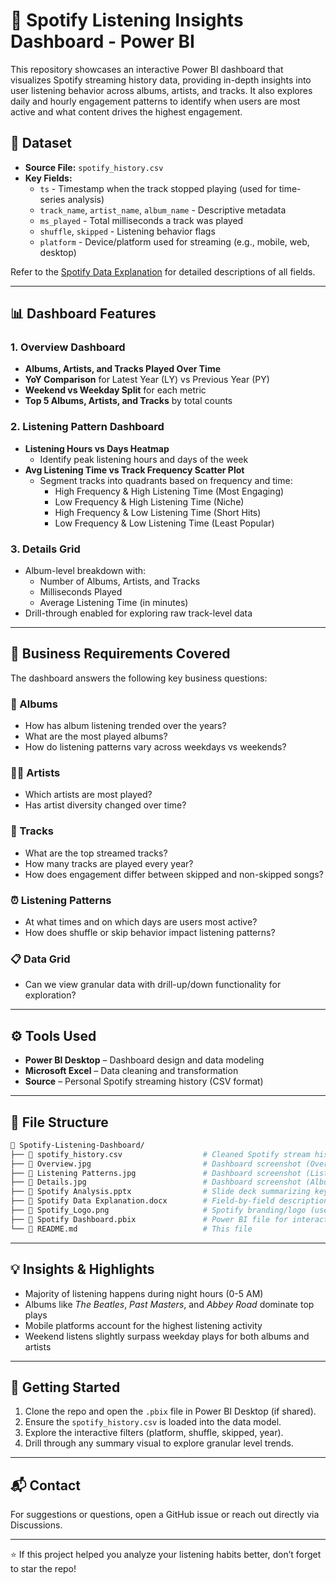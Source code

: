 # 🎵 Spotify Listening Insights Dashboard - Power BI

This repository showcases an interactive Power BI dashboard that visualizes Spotify streaming history data, providing in-depth insights into user listening behavior across albums, artists, and tracks. It also explores daily and hourly engagement patterns to identify when users are most active and what content drives the highest engagement.

## 📁 Dataset
- **Source File:** `spotify_history.csv`
- **Key Fields:**
  - `ts` - Timestamp when the track stopped playing (used for time-series analysis)
  - `track_name`, `artist_name`, `album_name` - Descriptive metadata
  - `ms_played` - Total milliseconds a track was played
  - `shuffle`, `skipped` - Listening behavior flags
  - `platform` - Device/platform used for streaming (e.g., mobile, web, desktop)

Refer to the [Spotify Data Explanation](Spotify%20Data%20Explanation.docx) for detailed descriptions of all fields.

---

## 📊 Dashboard Features

### 1. **Overview Dashboard**
- **Albums, Artists, and Tracks Played Over Time**
- **YoY Comparison** for Latest Year (LY) vs Previous Year (PY)
- **Weekend vs Weekday Split** for each metric
- **Top 5 Albums, Artists, and Tracks** by total counts

### 2. **Listening Pattern Dashboard**
- **Listening Hours vs Days Heatmap**
  - Identify peak listening hours and days of the week
- **Avg Listening Time vs Track Frequency Scatter Plot**
  - Segment tracks into quadrants based on frequency and time:
    - High Frequency & High Listening Time (Most Engaging)
    - Low Frequency & High Listening Time (Niche)
    - High Frequency & Low Listening Time (Short Hits)
    - Low Frequency & Low Listening Time (Least Popular)

### 3. **Details Grid**
- Album-level breakdown with:
  - Number of Albums, Artists, and Tracks
  - Milliseconds Played
  - Average Listening Time (in minutes)
- Drill-through enabled for exploring raw track-level data

---

## 📌 Business Requirements Covered
The dashboard answers the following key business questions:

### 💼 Albums
- How has album listening trended over the years?
- What are the most played albums?
- How do listening patterns vary across weekdays vs weekends?

### 👩‍🎤 Artists
- Which artists are most played?
- Has artist diversity changed over time?

### 🎵 Tracks
- What are the top streamed tracks?
- How many tracks are played every year?
- How does engagement differ between skipped and non-skipped songs?

### ⏰ Listening Patterns
- At what times and on which days are users most active?
- How does shuffle or skip behavior impact listening patterns?

### 📋 Data Grid
- Can we view granular data with drill-up/down functionality for exploration?

---

## ⚙️ Tools Used
- **Power BI Desktop** – Dashboard design and data modeling
- **Microsoft Excel** – Data cleaning and transformation
- **Source** – Personal Spotify streaming history (CSV format)

---

## 📂 File Structure
```bash
📆 Spotify-Listening-Dashboard/
├── 📄 spotify_history.csv                  # Cleaned Spotify stream history dataset
├── 📸 Overview.jpg                         # Dashboard screenshot (Overview tab)
├── 📸 Listening Patterns.jpg               # Dashboard screenshot (Listening Patterns)
├── 📸 Details.jpg                          # Dashboard screenshot (Album Grid)
├── 📄 Spotify Analysis.pptx                # Slide deck summarizing key insights
├── 📄 Spotify Data Explanation.docx        # Field-by-field description of dataset
├── 📸 Spotify_Logo.png                     # Spotify branding/logo (used in report)
├── 📄 Spotify Dashboard.pbix               # Power BI file for interactive analysis
└── 📄 README.md                            # This file
```

---

## 💡 Insights & Highlights
- Majority of listening happens during night hours (0-5 AM)
- Albums like *The Beatles*, *Past Masters*, and *Abbey Road* dominate top plays
- Mobile platforms account for the highest listening activity
- Weekend listens slightly surpass weekday plays for both albums and artists

---

## 🚀 Getting Started
1. Clone the repo and open the `.pbix` file in Power BI Desktop (if shared).
2. Ensure the `spotify_history.csv` is loaded into the data model.
3. Explore the interactive filters (platform, shuffle, skipped, year).
4. Drill through any summary visual to explore granular level trends.

---

## 📬 Contact
For suggestions or questions, open a GitHub issue or reach out directly via Discussions.

---

⭐ If this project helped you analyze your listening habits better, don’t forget to star the repo!
